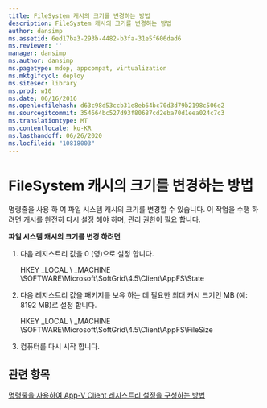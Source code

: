 ```yaml
---
title: FileSystem 캐시의 크기를 변경하는 방법
description: FileSystem 캐시의 크기를 변경하는 방법
author: dansimp
ms.assetid: 6ed17ba3-293b-4482-b3fa-31e5f606dad6
ms.reviewer: ''
manager: dansimp
ms.author: dansimp
ms.pagetype: mdop, appcompat, virtualization
ms.mktglfcycl: deploy
ms.sitesec: library
ms.prod: w10
ms.date: 06/16/2016
ms.openlocfilehash: d63c98d53ccb31e8eb64bc70d3d79b2198c506e2
ms.sourcegitcommit: 354664bc527d93f80687cd2eba70d1eea024c7c3
ms.translationtype: MT
ms.contentlocale: ko-KR
ms.lasthandoff: 06/26/2020
ms.locfileid: "10818003"
---
```

# FileSystem 캐시의 크기를 변경하는 방법


명령줄을 사용 하 여 파일 시스템 캐시의 크기를 변경할 수 있습니다. 이 작업을 수행 하려면 캐시를 완전히 다시 설정 해야 하며, 관리 권한이 필요 합니다.

**파일 시스템 캐시의 크기를 변경 하려면**

1.  다음 레지스트리 값을 0 (영)으로 설정 합니다.

    HKEY _LOCAL \ _MACHINE \\SOFTWARE\\Microsoft\\SoftGrid\\4.5\\Client\\AppFS\\State

2.  다음 레지스트리 값을 패키지를 보유 하는 데 필요한 최대 캐시 크기인 MB (예: 8192 MB)로 설정 합니다.

    HKEY _LOCAL \ _MACHINE \\SOFTWARE\\Microsoft\\SoftGrid\\4.5\\Client\\AppFS\\FileSize

3.  컴퓨터를 다시 시작 합니다.

## 관련 항목


[명령줄을 사용하여 App-V Client 레지스트리 설정을 구성하는 방법](how-to-configure-the-app-v-client-registry-settings-by-using-the-command-line.md)

 

 





